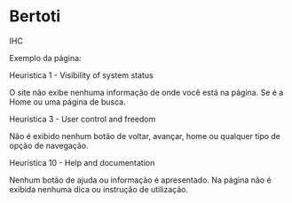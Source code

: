 # Bertoti
IHC

Exemplo da página:



Heuristica 1 - Visibility of system status

O site não exibe nenhuma informação de onde você está na página. Se é a Home ou uma página de busca.


Heuristica 3 - User control and freedom

Não é exibido nenhum botão de voltar, avançar, home ou qualquer tipo de opção de navegação.


Heuristica 10 - Help and documentation

Nenhum botão de ajuda ou informação é apresentado. Na página não é exibida nenhuma dica ou instrução de utilização.
